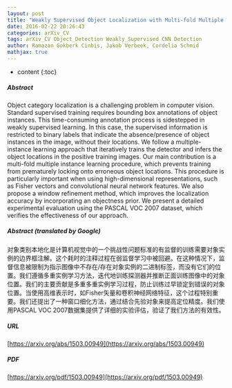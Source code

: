 ```yaml
---
layout: post
title: "Weakly Supervised Object Localization with Multi-fold Multiple Instance Learning"
date: 2016-02-22 20:26:43
categories: arXiv_CV
tags: arXiv_CV Object_Detection Weakly_Supervised CNN Detection
author: Ramazan Gokberk Cinbis, Jakob Verbeek, Cordelia Schmid
mathjax: true
---
```


* content
{:toc}

##### Abstract
Object category localization is a challenging problem in computer vision. Standard supervised training requires bounding box annotations of object instances. This time-consuming annotation process is sidestepped in weakly supervised learning. In this case, the supervised information is restricted to binary labels that indicate the absence/presence of object instances in the image, without their locations. We follow a multiple-instance learning approach that iteratively trains the detector and infers the object locations in the positive training images. Our main contribution is a multi-fold multiple instance learning procedure, which prevents training from prematurely locking onto erroneous object locations. This procedure is particularly important when using high-dimensional representations, such as Fisher vectors and convolutional neural network features. We also propose a window refinement method, which improves the localization accuracy by incorporating an objectness prior. We present a detailed experimental evaluation using the PASCAL VOC 2007 dataset, which verifies the effectiveness of our approach.

##### Abstract (translated by Google)
对象类别本地化是计算机视觉中的一个挑战性问题标准的有监督的训练需要对象实例的边界框注解。这个耗时的注释过程在弱监督学习中被回避。在这种情况下，监督信息被限制为指示图像中不存在/存在对象实例的二进制标签，而没有它们的位置。我们遵循多重实例学习方法，迭代地训练探测器并推断正面训练图像中的对象位置。我们的主要贡献是多重多重实例学习过程，防止训练过早锁定到错误的对象位置。当使用高维表示时，如Fisher矢量和卷积神经网络特征，这个过程特别重要。我们还提出了一种窗口细化方法，通过结合先验对象来提高定位精度。我们使用PASCAL VOC 2007数据集提供了详细的实验评估，验证了我们方法的有效性。

##### URL
[https://arxiv.org/abs/1503.00949](https://arxiv.org/abs/1503.00949)

##### PDF
[https://arxiv.org/pdf/1503.00949](https://arxiv.org/pdf/1503.00949)

